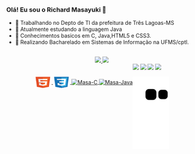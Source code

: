 ### Olá! Eu sou o Richard Masayuki 👋

- 🔭 Trabalhando no Depto de TI da prefeitura de Três Lagoas-MS
- 🌱 Atualmente estudando a linguagem Java
- 💬 Conhecimentos basicos em C, Java,HTML5 e CSS3.
- 👾 Realizando Bacharelado em Sistemas de Informação na UFMS/cptl.
##

 <div>
<div align="center">
  <a href="https://github.com/RMTerayama">
  <img height="180em" src="https://github-readme-stats.vercel.app/api?username=RMTerayama&show_icons=true&theme=highcontrast&include_all_commits=true&count_private=true"/>
  <img height="180em" src="https://github-readme-stats.vercel.app/api/top-langs/?username=RMTerayama&layout=compact&langs_count=7&theme=highcontrast"/>
</div>
  
  
<div style="display: flex; justify-content: center; "><br>
  
  
  <div style="display: inline_block"><br>
  <img align="center" alt="Masa-HTML5" height="30" width="45"  src="https://raw.githubusercontent.com/devicons/devicon/master/icons/html5/html5-original.svg">
  <img align="center" alt="Masa-CSS3" height="30" width="45"  src="https://raw.githubusercontent.com/devicons/devicon/master/icons/css3/css3-original.svg">
  <img align="center" alt="Masa-C" height="30" width="45"  src="https://cdn.jsdelivr.net/gh/devicons/devicon/icons/c/c-original.svg">
  <img align="center" alt="Masa-Java" height="30" width="45" src="https://cdn.jsdelivr.net/gh/devicons/devicon/icons/java/java-original.svg" />
  
 </div>
  
 ##
  
  <div> 
  <a href="https://instagram.com/rmasayuki" target="_blank"><img src="https://img.shields.io/badge/-Instagram-%23E4405F?style=for-the-badge&logo=instagram&logoColor=white" target="_blank"></a>
 <a href="https://discord.gg/wagxzStdcR" target="_blank"><img src="https://img.shields.io/badge/Discord-7289DA?style=for-the-badge&logo=discord&logoColor=white" target="_blank"></a> 
  <a href = "mailto:rmterayama.2000@gmail.com"><img src="https://img.shields.io/badge/-Gmail-%23333?style=for-the-badge&logo=gmail&logoColor=white" target="_blank"></a>
  <a href="https://www.linkedin.com/in/richardmasayuki" target="_blank"><img src="https://img.shields.io/badge/-LinkedIn-%230077B5?style=for-the-badge&logo=linkedin&logoColor=white" target="_blank"></a> 

  ![Snake animation](https://github.com/RMTerayama/RMTerayama/blob/output/github-contribution-grid-snake.svg)
 
</div>

